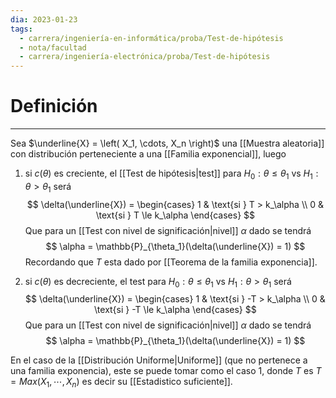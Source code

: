 ```yaml
---
dia: 2023-01-23
tags:
  - carrera/ingeniería-en-informática/proba/Test-de-hipótesis
  - nota/facultad
  - carrera/ingeniería-electrónica/proba/Test-de-hipótesis
---
```

# Definición
---
Sea $\underline{X} = \left( X_1, \cdots, X_n \right)$ una [[Muestra aleatoria]] con distribución perteneciente a una [[Familia exponencial]], luego
1) si $c(\theta)$ es creciente, el [[Test de hipótesis|test]] para $H_0 : \theta \le \theta_1$ vs $H_1 : \theta > \theta_1$ será $$ \delta(\underline{X}) = \begin{cases} 
	1 & \text{si } T > k_\alpha \\
	0 & \text{si } T \le k_\alpha 
\end{cases} $$ Que para un [[Test con nivel de significación|nivel]] $\alpha$ dado se tendrá $$ \alpha = \mathbb{P}_{\theta_1}(\delta(\underline{X}) = 1) $$Recordando que $T$ esta dado por [[Teorema de la familia exponencia]].

2) si $c(\theta)$ es decreciente, el test para $H_0 : \theta \le \theta_1$ vs $H_1 : \theta > \theta_1$ será $$ \delta(\underline{X}) = \begin{cases} 
	1 & \text{si } -T > k_\alpha \\
	0 & \text{si } -T \le k_\alpha 
\end{cases} $$Que para un [[Test con nivel de significación|nivel]] $\alpha$ dado se tendrá $$ \alpha = \mathbb{P}_{\theta_1}(\delta(\underline{X}) = 1) $$

En el caso de la [[Distribución Uniforme|Uniforme]] (que no pertenece a una familia exponencia), este se puede tomar como el caso 1, donde $T$ es $T = Max(X_1, \cdots, X_n)$ es decir su [[Estadistico suficiente]].